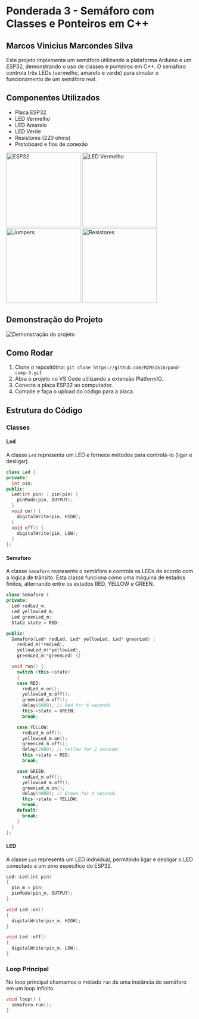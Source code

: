 # Ponderada 3 - Semáforo com Classes e Ponteiros em C++

## Marcos Vinicius Marcondes Silva

Este projeto implementa um semáforo utilizando a plataforma Arduino e um ESP32, demonstrando o uso de classes e ponteiros em C++. O semáforo controla três LEDs (vermelho, amarelo e verde) para simular o funcionamento de um semáforo real.

## Componentes Utilizados

- Placa ESP32
- LED Vermelho
- LED Amarelo
- LED Verde
- Resistores (220 ohms)
- Protoboard e fios de conexão

<img src="https://mm.digikey.com/Volume0/opasdata/d220001/medias/images/425/MFG_ESP32-DEVKITC-VIE.jpg?hidebanner=true" alt="ESP32" width="200" height="200" />

<img src="https://images.tcdn.com.br/img/img_prod/751846/led_difuso_3mm_vermelho_4049_1_650809d5daa4a4b8d0745bd94f5a95ec_20240418035744.jpg" alt="LED Vermelho" width="200" height="200" />

<img src="https://m.media-amazon.com/images/I/71DvlkHeCuL._AC_UF1000,1000_QL80_.jpg" alt="Jumpers" width="200" height="200" />

<img src="https://cdn.awsli.com.br/800x800/468/468162/produto/298521954cf2ed7ff4.jpg" alt="Resistores" width="200" height="200" />

## Demonstração do Projeto

![Demonstração do projeto](./assets/ponderada-semaforo.gif)

## Como Rodar

1. Clone o repositótrio: `git clone https://github.com/MZMS1510/pond-comp-3.git`
2. Abra o projeto no VS Code utilizando a extensão PlatformIO.
3. Conecte a placa ESP32 ao computador.
4. Compile e faça o upload do código para a placa.

## Estrutura do Código

### Classes

#### Led

A classe `Led` representa um LED e fornece métodos para controlá-lo (ligar e desligar).

```cpp
class Led {
private:
  int pin;
public:
  Led(int pin) : pin(pin) {
    pinMode(pin, OUTPUT);
  }
  void on() {
    digitalWrite(pin, HIGH);
  }
  void off() {
    digitalWrite(pin, LOW);
  }
};
```

#### Semaforo

A classe `Semaforo` representa o semáforo e controla os LEDs de acordo com a lógica de trânsito.
Esta classe funciona como uma máquina de estados finitos, alternando entre os estados RED, YELLOW e GREEN.

```cpp
class Semaforo {
private:
  Led redLed_m;
  Led yellowLed_m;
  Led greenLed_m;
  State state = RED;

public:
  Semaforo(Led* redLed, Led* yellowLed, Led* greenLed) :
    redLed_m(*redLed),
    yellowLed_m(*yellowLed),
    greenLed_m(*greenLed) {}

  void run() {
    switch (this->state)
    {
    case RED:
      redLed_m.on();
      yellowLed_m.off();
      greenLed_m.off();
      delay(6000); // Red for 6 seconds
      this->state = GREEN;
      break;

    case YELLOW:
      redLed_m.off();
      yellowLed_m.on();
      greenLed_m.off();
      delay(2000); // Yellow for 2 seconds
      this->state = RED;
      break;

    case GREEN:
      redLed_m.off();
      yellowLed_m.off();
      greenLed_m.on();
      delay(4000); // Green for 4 seconds
      this->state = YELLOW;
      break;
    default:
      break;
    }
  }
};
```

#### LED

A classe `Led` representa um LED individual, permitindo ligar e desligar o LED conectado a um pino específico do ESP32.

```cpp
Led::Led(int pin)
{
  pin_m = pin;
  pinMode(pin_m, OUTPUT);
}

void Led::on()
{
  digitalWrite(pin_m, HIGH);
}

void Led::off()
{
  digitalWrite(pin_m, LOW);
}
```

### Loop Principal

No loop principal chamamos o método `run` de uma instância do semáforo em um loop infinito.

```cpp
void loop() {
  semaforo.run();
}
```